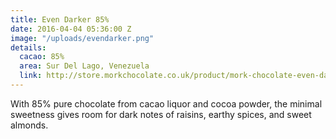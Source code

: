 ```yaml
---
title: Even Darker 85%
date: 2016-04-04 05:36:00 Z
image: "/uploads/evendarker.png"
details:
  cacao: 85%
  area: Sur Del Lago, Venezuela
  link: http://store.morkchocolate.co.uk/product/mork-chocolate-even-darker-250g
---
```


With 85% pure chocolate from cacao liquor and cocoa powder, the minimal sweetness gives room for dark notes of raisins, earthy spices, and sweet almonds.
